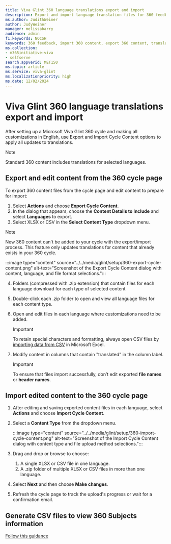 ```yaml
---
title: Viva Glint 360 language translations export and import 
description: Export and import language translation files for 360 feedback cycles
ms.author: JudithWeiner
author: JudyWeiner
manager: melissabarry
audience: admin
f1.keywords: NOCSH
keywords: 360 feedback, import 360 content, export 360 content, translations
ms.collection:  
- m365initiative-viva
- selfserve 
search.appverid: MET150 
ms.topic: article
ms.service: viva-glint
ms.localizationpriority: high
ms.date: 12/02/2024
---
```


# Viva Glint 360 language translations export and import 

After setting up a Microsoft Viva Glint 360 cycle and making all customizations in English, use Export and Import Cycle Content options to apply all updates to translations.

> [!NOTE]
> Standard 360 content includes translations for selected languages.

## Export and edit content from the 360 cycle page

To export 360 content files from the cycle page and edit content to prepare for import:

1. Select **Actions** and choose **Export Cycle Content**.
1. In the dialog that appears, choose the **Content Details to Include** and select **Languages** to export.
1. Select XLSX or CSV in the **Select Content Type** dropdown menu.

> [!NOTE]
> New 360 content can't be added to your cycle with the export/import process. This feature only updates translations for content that already exists in your 360 cycle.

   :::image type="content" source="../../media/glint/setup/360-export-cycle-content.png" alt-text="Screenshot of the Export Cycle Content dialog with content, language, and file format selections.":::

4. Folders (compressed with .zip extension) that contain files for each language download for each type of selected content
5. Double-click each .zip folder to open and view all language files for each content type.
6. Open and edit files in each language where customizations need to be added.

   > [!IMPORTANT]  
   > To retain special characters and formatting, always open CSV files by [importing data from CSV](https://support.microsoft.com/en-us/office/import-data-from-a-csv-html-or-text-file-b62efe49-4d5b-4429-b788-e1211b5e90f6) in Microsoft Excel.

7. Modify content in columns that contain "translated" in the column label.

   > [!IMPORTANT]  
   > To ensure that files import successfully, don’t edit exported **file names** or **header names**.

## Import edited content to the 360 cycle page

1. After editing and saving exported content files in each language, select **Actions** and choose **Import Cycle Content**.
2. Select a **Content Type** from the dropdown menu.

   :::image type="content" source="../../media/glint/setup/360-import-cycle-content.png" alt-text="Screenshot of the Import Cycle Content dialog with content type and file upload method selections.":::

4. Drag and drop or browse to choose:
   1. A single XLSX or CSV file in one language.
   2. A .zip folder of multiple XLSX or CSV files in more than one language.

5. Select **Next** and then choose **Make changes**.
6. Refresh the cycle page to track the upload's progress or wait for a confirmation email.

## Generate CSV files to view 360 Subjects information

[Follow this guidance](360-download-csv.md)
